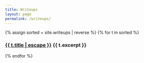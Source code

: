```yaml
---
title: Writeups
layout: page
permalink: /writeups/
---
```


{% assign sorted = site.writeups | reverse %}
{% for t in sorted %}
<h3 class="post-item-title">
    <a href="{{ t.url }}">{{ t.title | escape }}</a>
    {{ t.excerpt }}
</h3> 
{% endfor %}
